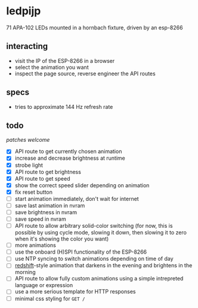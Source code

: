 # ledpijp

71 APA-102 LEDs mounted in a hornbach fixture, driven by an esp-8266

## interacting

- visit the IP of the ESP-8266 in a browser
- select the animation you want
- inspect the page source, reverse engineer the API routes

## specs

- tries to approximate 144 Hz refresh rate

## todo

_patches welcome_

- [X] API route to get currently chosen animation
- [X] increase and decrease brightness at runtime
- [X] strobe light
- [X] API route to get brightness
- [X] API route to get speed
- [X] show the correct speed slider depending on animation
- [X] fix reset button
- [ ] start animation immediately, don't wait for internet
- [ ] save last animation in nvram
- [ ] save brightness in nvram
- [ ] save speed in nvram
- [ ] API route to allow arbitrary solid-color switching (for now, this is possible by using cycle mode, slowing it down, then slowing it to zero when it's showing the color you want)
- [ ] more animations
- [ ] use the onboard (H)SPI functionality of the ESP-8266
- [ ] use NTP syncing to switch animations depending on time of day
- [ ] [redshift](https://github.com/jonls/redshift)-style animation that darkens in the evening and brightens in the morning
- [ ] API route to allow fully custom animations using a simple intrepreted language or expression
- [ ] use a more serious template for HTTP responses
- [ ] minimal css styling for `GET /`

